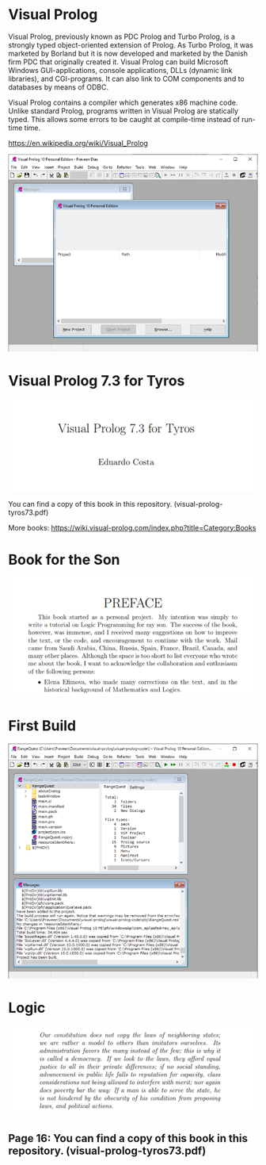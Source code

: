 # Visual Prolog

Visual Prolog, previously known as PDC Prolog and Turbo Prolog, is a strongly typed object-oriented extension of Prolog. As Turbo Prolog, it was marketed by Borland but it is now developed and marketed by the Danish firm PDC that originally created it. Visual Prolog can build Microsoft Windows GUI-applications, console applications, DLLs (dynamic link libraries), and CGI-programs. It can also link to COM components and to databases by means of ODBC.

Visual Prolog contains a compiler which generates x86 machine code. Unlike standard Prolog, programs written in Visual Prolog are statically typed. This allows some errors to be caught at compile-time instead of run-time time.

https://en.wikipedia.org/wiki/Visual_Prolog

![installing-visual-prolog-personal-edition](installing-visual-prolog-personal-edition.png)

# Visual Prolog 7.3 for Tyros

![Tyros](tyros-visual-prolog.png)

You can find a copy of this book in this repository. (visual-prolog-tyros73.pdf)

More books: https://wiki.visual-prolog.com/index.php?title=Category:Books

# Book for the Son

![Book for the son](book-for-the-son.png)

# First Build

![First Build](first-build.png)

# Logic

![Logic](logic.png)

## Page 16: You can find a copy of this book in this repository. (visual-prolog-tyros73.pdf)